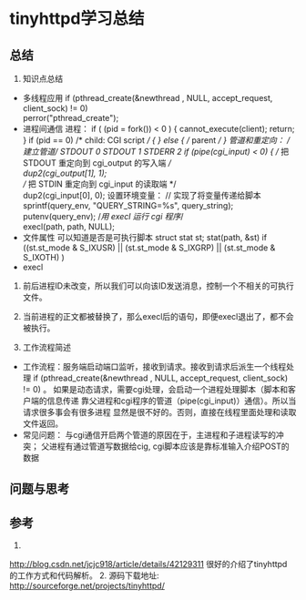 # tinyhttpd学习总结
## 总结
1. 知识点总结
* 多线程应用
if (pthread_create(&newthread , NULL, accept_request, client_sock) != 0)  
            perror("pthread_create"); 
* 进程间通信
进程：
 if ( (pid = fork()) < 0 ) {
  cannot_execute(client);
  return;
 }
 if (pid == 0)  /* child: CGI script */
 {
 } else {    /* parent */
}
管道和重定向：
/*建立管道*/  STDOUT 0 STDOUT 1 STDERR 2
    if (pipe(cgi_input) < 0) {
/* 把 STDOUT 重定向到 cgi_output 的写入端 */  
dup2(cgi_output[1], 1);  
/* 把 STDIN 重定向到 cgi_input 的读取端 */  
dup2(cgi_input[0], 0); 
设置环境变量：
// 实现了将变量传递给脚本
sprintf(query_env, "QUERY_STRING=%s", query_string);  
            putenv(query_env); 
 /*用 execl 运行 cgi 程序*/  
        execl(path, path, NULL); 
* 文件属性 
可以知道是否是可执行脚本
struct stat st; 
stat(path, &st)
if ((st.st_mode & S_IXUSR) || (st.st_mode & S_IXGRP) || (st.st_mode & S_IXOTH)    ) 
* execl 
1. 前后进程ID未改变，所以我们可以向该ID发送消息，控制一个不相关的可执行文件。
2. 当前进程的正文都被替换了，那么execl后的语句，即便execl退出了，都不会被执行。

2. 工作流程简述
* 工作流程：服务端启动端口监听，接收到请求。接收到请求后派生一个线程处理
if (pthread_create(&newthread , NULL, accept_request, client_sock) != 0) 。
如果是动态请求，需要cgi处理，会启动一个进程处理脚本（脚本和客户端的信息传递
靠父进程和cgi程序的管道（pipe(cgi_input)）通信）。所以当请求很多事会有很多进程
显然是很不好的。否则，直接在线程里面处理和读取文件返回。
* 常见问题： 
与cgi通信开启两个管道的原因在于，主进程和子进程读写的冲突；
父进程有通过管道写数据给cig, cgi脚本应该是靠标准输入介绍POST的数据


## 问题与思考


## 参考
1.
http://blog.csdn.net/jcjc918/article/details/42129311
很好的介绍了tinyhttpd 的工作方式和代码解析。
2.
源码下载地址:
http://sourceforge.net/projects/tinyhttpd/